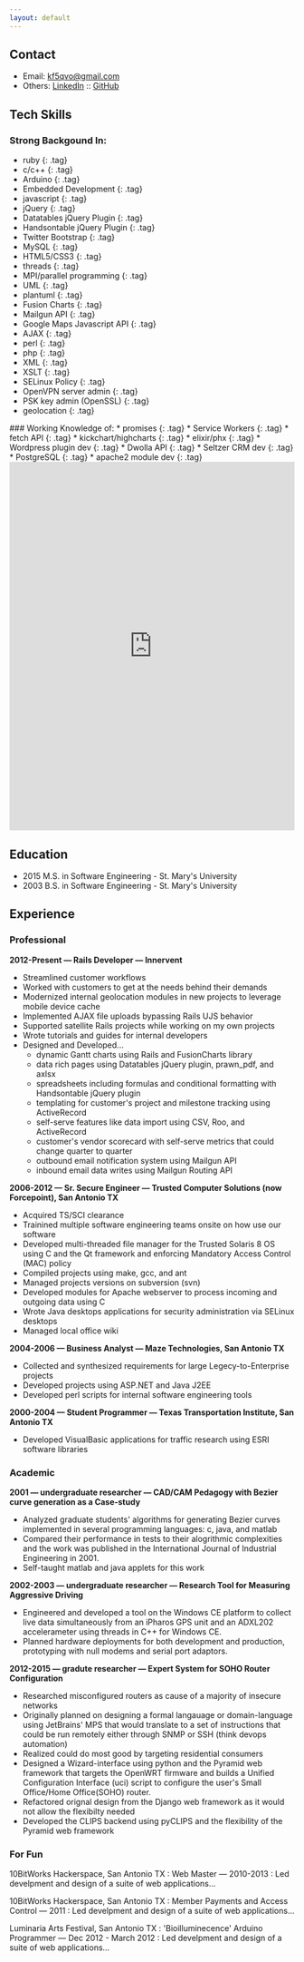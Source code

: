 ```yaml
---
layout: default
---
```


## Contact
* Email: kf5qvo@gmail.com
* Others: <a href="linkedin.com/in/mkprz" target="_blank">LinkedIn</a> :: <a href="github.com/mkprz" target="_blank">GitHub</a>

## Tech Skills
<style>
  .tag {
    float:left;
    border-radius:5px;
    padding: 2px 4px;
    margin: 2px;
    border: 1px solid black;
    background-color: #c0c0c0;
	list-style:none;
	list-style-position:none;
  }
  .tag:hover {
    background-color: #dfdfdf;
	}

	.tag li {
	list-style:none;
	padding:0;
	color:black;
	}

</style>

### Strong Backgound In:
* ruby
{: .tag}
* c/c++ 
{: .tag}
* Arduino
{: .tag}
* Embedded Development
{: .tag}
* javascript
{: .tag}
* jQuery
{: .tag}
* Datatables jQuery Plugin
{: .tag}
* Handsontable jQuery Plugin
{: .tag}
* Twitter Bootstrap
{: .tag}
* MySQL
{: .tag}
* HTML5/CSS3
{: .tag}
* threads
{: .tag}
* MPI/parallel programming
{: .tag}
* UML
{: .tag}
* plantuml
{: .tag}
* Fusion Charts
{: .tag}
* Mailgun API
{: .tag}
* Google Maps Javascript API
{: .tag}
* AJAX
{: .tag}
* perl
{: .tag}
* php
{: .tag}
* XML
{: .tag}
* XSLT
{: .tag}
* SELinux Policy
{: .tag}
* OpenVPN server admin
{: .tag}
* PSK key admin (OpenSSL)
{: .tag}
* geolocation
{: .tag}


<div style="clear:both"/>
### Working Knowledge of:
* promises
{: .tag}
* Service Workers
{: .tag}
* fetch API
{: .tag}
* kickchart/highcharts
{: .tag}
* elixir/phx
{: .tag}
* Wordpress plugin dev
{: .tag}
* Dwolla API
{: .tag}
* Seltzer CRM dev
{: .tag}
* PostgreSQL
{: .tag}
* apache2 module dev
{: .tag}

<div style="clear:both"/>

<iframe src='https://cdn.knightlab.com/libs/timeline3/latest/embed/index.html?source=1dgxRrgZCssZsCyCTFkO6onIC-GvNN4luRUyX_GBoves&font=Default&lang=en&initial_zoom=2&height=650' width='100%' height='650' webkitallowfullscreen mozallowfullscreen allowfullscreen frameborder='0'></iframe>


## Education
* 2015 M.S. in Software Engineering - St. Mary's University
* 2003 B.S. in Software Engineering - St. Mary's University


## Experience
### Professional
**2012-Present &mdash; Rails Developer &mdash; Innervent**
* Streamlined customer workflows
* Worked with customers to get at the needs behind their demands
* Modernized internal geolocation modules in new projects to leverage mobile device cache
* Implemented AJAX file uploads bypassing Rails UJS behavior
* Supported satellite Rails projects while working on my own projects
* Wrote tutorials and guides for internal developers
* Designed and Developed...
  * dynamic Gantt charts using Rails and FusionCharts library
  * data rich pages using Datatables jQuery plugin, prawn_pdf, and axlsx
  * spreadsheets including formulas and conditional formatting with Handsontable jQuery plugin
  * templating for customer's project and milestone tracking using ActiveRecord
  * self-serve features like data import using CSV, Roo, and ActiveRecord
  * customer's vendor scorecard with self-serve metrics that could change quarter to quarter
  * outbound email notification system using Mailgun API
  * inbound email data writes using Mailgun Routing API

**2006-2012 &mdash; Sr. Secure Engineer &mdash; Trusted Computer Solutions (now Forcepoint), San Antonio TX**
* Acquired TS/SCI clearance
* Trainined multiple software engineering teams onsite on how use our software
* Developed multi-threaded file manager for the Trusted Solaris 8 OS using C and the Qt framework and enforcing Mandatory Access Control (MAC) policy
* Compiled projects using make, gcc, and ant
* Managed projects versions on subversion (svn)
* Developed modules for Apache webserver to process incoming and outgoing data using C
* Wrote Java desktops applications for security administration via SELinux desktops
* Managed local office wiki

**2004-2006 &mdash; Business Analyst &mdash; Maze Technologies, San Antonio TX**
* Collected and synthesized requirements for large Legecy-to-Enterprise projects
* Developed projects using ASP.NET and Java J2EE
* Developed perl scripts for internal software engineering tools

**2000-2004 &mdash; Student Programmer &mdash; Texas Transportation Institute, San Antonio TX**
* Developed VisualBasic applications for traffic research using ESRI software libraries

### Academic
**2001 &mdash; undergraduate researcher &mdash; CAD/CAM Pedagogy with Bezier curve generation as a Case-study**
* Analyzed graduate students' algorithms for generating Bezier curves implemented in several programming languages: c, java, and matlab
* Compared their performance in tests to their alogrithmic complexities and the work was published in the International Journal of Industrial Engineering in 2001.
* Self-taught matlab and java applets for this work

**2002-2003 &mdash; undergraduate researcher &mdash; Research Tool for Measuring Aggressive Driving**
* Engineered and developed a tool on the Windows CE platform to collect live data simultaneously from an iPharos GPS unit and an ADXL202 accelerameter using threads in C++ for Windows CE.
* Planned hardware deployments for both development and production, prototyping with null modems and serial port adaptors.

**2012-2015 &mdash; gradute researcher &mdash; Expert System for SOHO Router Configuration**
* Researched misconfigured routers as cause of a majority of insecure networks
* Originally planned on designing a formal langauage or domain-language using JetBrains' MPS that would translate to a set of instructions that could be run remotely either through SNMP or SSH (think devops automation)
* Realized could do most good by targeting residential consumers
* Designed a Wizard-interface using python and the Pyramid web framework that targets the OpenWRT firmware and builds a Unified Configuration Interface (uci) script to configure the user's Small Office/Home Office(SOHO) router.
* Refactored orignal design from the Django web framework as it would not allow the flexibilty needed
* Developed the CLIPS backend using pyCLIPS and the flexibility of the Pyramid web framework

### For Fun
10BitWorks Hackerspace, San Antonio TX
: Web Master &mdash; 2010-2013
: Led develpment and design of a suite of web applications...

10BitWorks Hackerspace, San Antonio TX
: Member Payments and Access Control &mdash; 2011
: Led develpment and design of a suite of web applications...

Luminaria Arts Festival, San Antonio TX
: 'Bioilluminecence' Arduino Programmer &mdash; Dec 2012 - March 2012
: Led develpment and design of a suite of web applications...

